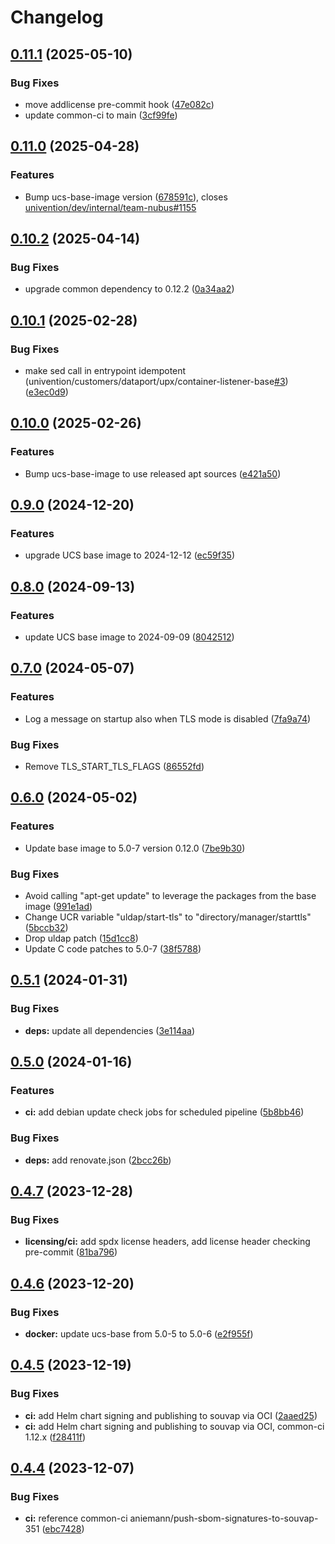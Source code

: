 # Changelog

## [0.11.1](https://git.knut.univention.de/univention/customers/dataport/upx/container-listener-base/compare/v0.11.0...v0.11.1) (2025-05-10)


### Bug Fixes

* move addlicense pre-commit hook ([47e082c](https://git.knut.univention.de/univention/customers/dataport/upx/container-listener-base/commit/47e082c8bbf0e3ece685ea82dc840880a6148984))
* update common-ci to main ([3cf99fe](https://git.knut.univention.de/univention/customers/dataport/upx/container-listener-base/commit/3cf99feed547447b38781c9fc714a7e35958b46e))

## [0.11.0](https://git.knut.univention.de/univention/customers/dataport/upx/container-listener-base/compare/v0.10.2...v0.11.0) (2025-04-28)


### Features

* Bump ucs-base-image version ([678591c](https://git.knut.univention.de/univention/customers/dataport/upx/container-listener-base/commit/678591c9b56b6b032496ec539f78fea7c601bc8b)), closes [univention/dev/internal/team-nubus#1155](https://git.knut.univention.de/univention/dev/internal/team-nubus/issues/1155)

## [0.10.2](https://git.knut.univention.de/univention/customers/dataport/upx/container-listener-base/compare/v0.10.1...v0.10.2) (2025-04-14)


### Bug Fixes

* upgrade common dependency to 0.12.2 ([0a34aa2](https://git.knut.univention.de/univention/customers/dataport/upx/container-listener-base/commit/0a34aa254a940d0007a1cfa2c3c3de8808bc6352))

## [0.10.1](https://git.knut.univention.de/univention/customers/dataport/upx/container-listener-base/compare/v0.10.0...v0.10.1) (2025-02-28)


### Bug Fixes

* make sed call in entrypoint idempotent (univention/customers/dataport/upx/container-listener-base[#3](https://git.knut.univention.de/univention/customers/dataport/upx/container-listener-base/issues/3)) ([e3ec0d9](https://git.knut.univention.de/univention/customers/dataport/upx/container-listener-base/commit/e3ec0d9795fbd5ca859528a5a0cf19a45d5e75f8))

## [0.10.0](https://git.knut.univention.de/univention/customers/dataport/upx/container-listener-base/compare/v0.9.0...v0.10.0) (2025-02-26)


### Features

* Bump ucs-base-image to use released apt sources ([e421a50](https://git.knut.univention.de/univention/customers/dataport/upx/container-listener-base/commit/e421a509fd39cf7ffa84b4cc1ce9bb4a18710122))

## [0.9.0](https://git.knut.univention.de/univention/customers/dataport/upx/container-listener-base/compare/v0.8.0...v0.9.0) (2024-12-20)


### Features

* upgrade UCS base image to 2024-12-12 ([ec59f35](https://git.knut.univention.de/univention/customers/dataport/upx/container-listener-base/commit/ec59f35ec44955d8aaac545418a3bed31b877a2e))

## [0.8.0](https://git.knut.univention.de/univention/customers/dataport/upx/container-listener-base/compare/v0.7.0...v0.8.0) (2024-09-13)


### Features

* update UCS base image to 2024-09-09 ([8042512](https://git.knut.univention.de/univention/customers/dataport/upx/container-listener-base/commit/8042512a9d9e4283032a62110b1dd8b84c266307))

## [0.7.0](https://git.knut.univention.de/univention/customers/dataport/upx/container-listener-base/compare/v0.6.0...v0.7.0) (2024-05-07)


### Features

* Log a message on startup also when TLS mode is disabled ([7fa9a74](https://git.knut.univention.de/univention/customers/dataport/upx/container-listener-base/commit/7fa9a74a2298ed43d6875fda67c54d0503c62e51))


### Bug Fixes

* Remove TLS_START_TLS_FLAGS ([86552fd](https://git.knut.univention.de/univention/customers/dataport/upx/container-listener-base/commit/86552fdb19ca9baa2c1cfdde9cfb512ade6204bc))

## [0.6.0](https://git.knut.univention.de/univention/customers/dataport/upx/container-listener-base/compare/v0.5.1...v0.6.0) (2024-05-02)


### Features

* Update base image to 5.0-7 version 0.12.0 ([7be9b30](https://git.knut.univention.de/univention/customers/dataport/upx/container-listener-base/commit/7be9b309bca15502fc1729bcd840477bd7fdd70b))


### Bug Fixes

* Avoid calling "apt-get update" to leverage the packages from the base image ([991e1ad](https://git.knut.univention.de/univention/customers/dataport/upx/container-listener-base/commit/991e1addc313a488a151ea0db77d662c30d29251))
* Change UCR variable "uldap/start-tls" to "directory/manager/starttls" ([5bccb32](https://git.knut.univention.de/univention/customers/dataport/upx/container-listener-base/commit/5bccb32d6301945ac562c55713e5f524319b2cf3))
* Drop uldap patch ([15d1cc8](https://git.knut.univention.de/univention/customers/dataport/upx/container-listener-base/commit/15d1cc8b901e329c70cd252330d56e83fbf2ea7e))
* Update C code patches to 5.0-7 ([38f5788](https://git.knut.univention.de/univention/customers/dataport/upx/container-listener-base/commit/38f57884950719e94dab9a80fcb958a7ecc0c9ee))

## [0.5.1](https://git.knut.univention.de/univention/customers/dataport/upx/container-listener-base/compare/v0.5.0...v0.5.1) (2024-01-31)


### Bug Fixes

* **deps:** update all dependencies ([3e114aa](https://git.knut.univention.de/univention/customers/dataport/upx/container-listener-base/commit/3e114aa57843d6d766ccbbe435390e0f4f17a288))

## [0.5.0](https://git.knut.univention.de/univention/customers/dataport/upx/container-listener-base/compare/v0.4.7...v0.5.0) (2024-01-16)


### Features

* **ci:** add debian update check jobs for scheduled pipeline ([5b8bb46](https://git.knut.univention.de/univention/customers/dataport/upx/container-listener-base/commit/5b8bb4615ce50e04caf7512960703e3279b0a21d))


### Bug Fixes

* **deps:** add renovate.json ([2bcc26b](https://git.knut.univention.de/univention/customers/dataport/upx/container-listener-base/commit/2bcc26b6eb4d0f6a8004a82fbfe026f4f7353501))

## [0.4.7](https://git.knut.univention.de/univention/customers/dataport/upx/container-listener-base/compare/v0.4.6...v0.4.7) (2023-12-28)


### Bug Fixes

* **licensing/ci:** add spdx license headers, add license header checking pre-commit ([81ba796](https://git.knut.univention.de/univention/customers/dataport/upx/container-listener-base/commit/81ba796c60e1ed153c67d6a28f3ada8562bc1cb0))

## [0.4.6](https://git.knut.univention.de/univention/customers/dataport/upx/container-listener-base/compare/v0.4.5...v0.4.6) (2023-12-20)


### Bug Fixes

* **docker:** update ucs-base from 5.0-5 to 5.0-6 ([e2f955f](https://git.knut.univention.de/univention/customers/dataport/upx/container-listener-base/commit/e2f955fe70f7ddcb375dfec26091c600a27f06bf))

## [0.4.5](https://git.knut.univention.de/univention/customers/dataport/upx/container-listener-base/compare/v0.4.4...v0.4.5) (2023-12-19)


### Bug Fixes

* **ci:** add Helm chart signing and publishing to souvap via OCI ([2aaed25](https://git.knut.univention.de/univention/customers/dataport/upx/container-listener-base/commit/2aaed25f9e9d679069898c7f4273b40e6b9dea7b))
* **ci:** add Helm chart signing and publishing to souvap via OCI, common-ci 1.12.x ([f28411f](https://git.knut.univention.de/univention/customers/dataport/upx/container-listener-base/commit/f28411fa683051cc348406919329dd3c604394b9))

## [0.4.4](https://git.knut.univention.de/univention/customers/dataport/upx/container-listener-base/compare/v0.4.3...v0.4.4) (2023-12-07)


### Bug Fixes

* **ci:** reference common-ci aniemann/push-sbom-signatures-to-souvap-351 ([ebc7428](https://git.knut.univention.de/univention/customers/dataport/upx/container-listener-base/commit/ebc7428fe548129caa5238c6c5471debfb2a1329))
